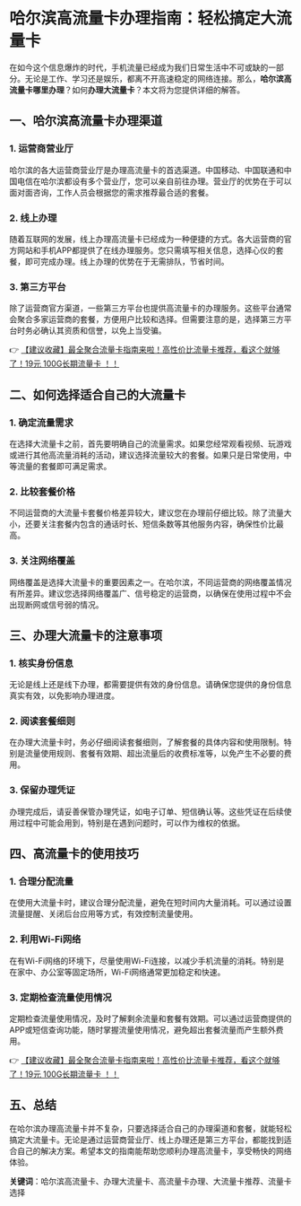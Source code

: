 # 哈尔滨高流量卡办理指南：轻松搞定大流量卡

在如今这个信息爆炸的时代，手机流量已经成为我们日常生活中不可或缺的一部分。无论是工作、学习还是娱乐，都离不开高速稳定的网络连接。那么，**哈尔滨高流量卡哪里办理**？如何**办理大流量卡**？本文将为您提供详细的解答。

## 一、哈尔滨高流量卡办理渠道

### 1. 运营商营业厅
哈尔滨的各大运营商营业厅是办理高流量卡的首选渠道。中国移动、中国联通和中国电信在哈尔滨都设有多个营业厅，您可以亲自前往办理。营业厅的优势在于可以面对面咨询，工作人员会根据您的需求推荐最合适的套餐。

### 2. 线上办理
随着互联网的发展，线上办理高流量卡已经成为一种便捷的方式。各大运营商的官方网站和手机APP都提供了在线办理服务。您只需填写相关信息，选择心仪的套餐，即可完成办理。线上办理的优势在于无需排队，节省时间。

### 3. 第三方平台
除了运营商官方渠道，一些第三方平台也提供高流量卡的办理服务。这些平台通常会聚合多家运营商的套餐，方便用户比较和选择。但需要注意的是，选择第三方平台时务必确认其资质和信誉，以免上当受骗。

👉 [【建议收藏】最全聚合流量卡指南来啦！高性价比流量卡推荐，看这个就够了！19元 100G长期流量卡 ！！](https://bit.ly/Liuliangka)

## 二、如何选择适合自己的大流量卡

### 1. 确定流量需求
在选择大流量卡之前，首先要明确自己的流量需求。如果您经常观看视频、玩游戏或进行其他高流量消耗的活动，建议选择流量较大的套餐。如果只是日常使用，中等流量的套餐即可满足需求。

### 2. 比较套餐价格
不同运营商的大流量卡套餐价格差异较大，建议您在办理前仔细比较。除了流量大小，还要关注套餐内包含的通话时长、短信条数等其他服务内容，确保性价比最高。

### 3. 关注网络覆盖
网络覆盖是选择大流量卡的重要因素之一。在哈尔滨，不同运营商的网络覆盖情况有所差异。建议您选择网络覆盖广、信号稳定的运营商，以确保在使用过程中不会出现断网或信号弱的情况。

## 三、办理大流量卡的注意事项

### 1. 核实身份信息
无论是线上还是线下办理，都需要提供有效的身份信息。请确保您提供的身份信息真实有效，以免影响办理进度。

### 2. 阅读套餐细则
在办理大流量卡时，务必仔细阅读套餐细则，了解套餐的具体内容和使用限制。特别是流量使用规则、套餐有效期、超出流量后的收费标准等，以免产生不必要的费用。

### 3. 保留办理凭证
办理完成后，请妥善保管办理凭证，如电子订单、短信确认等。这些凭证在后续使用过程中可能会用到，特别是在遇到问题时，可以作为维权的依据。

## 四、高流量卡的使用技巧

### 1. 合理分配流量
在使用大流量卡时，建议合理分配流量，避免在短时间内大量消耗。可以通过设置流量提醒、关闭后台应用等方式，有效控制流量使用。

### 2. 利用Wi-Fi网络
在有Wi-Fi网络的环境下，尽量使用Wi-Fi连接，以减少手机流量的消耗。特别是在家中、办公室等固定场所，Wi-Fi网络通常更加稳定和快速。

### 3. 定期检查流量使用情况
定期检查流量使用情况，及时了解剩余流量和套餐有效期。可以通过运营商提供的APP或短信查询功能，随时掌握流量使用情况，避免超出套餐流量而产生额外费用。

👉 [【建议收藏】最全聚合流量卡指南来啦！高性价比流量卡推荐，看这个就够了！19元 100G长期流量卡 ！！](https://bit.ly/Liuliangka)

## 五、总结

在哈尔滨办理高流量卡并不复杂，只要选择适合自己的办理渠道和套餐，就能轻松搞定大流量卡。无论是通过运营商营业厅、线上办理还是第三方平台，都能找到适合自己的解决方案。希望本文的指南能帮助您顺利办理高流量卡，享受畅快的网络体验。

**关键词**：哈尔滨高流量卡、办理大流量卡、高流量卡办理、大流量卡推荐、流量卡选择